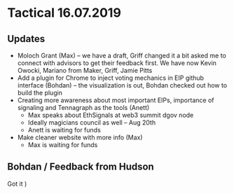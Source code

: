 # Tactical 16.07.2019

## Updates

* Moloch Grant \(Max\) – we have a draft, Griff changed it a bit asked me to connect with advisors to get their feedback first. We have now Kevin Owocki, Mariano from Maker, Griff, Jamie Pitts
* Add a plugin for Chrome to inject voting mechanics in EIP github interface \(Bohdan\) – the visualization is out, Bohdan checked out how to build the plugin
* Creating more awareness about most important EIPs, importance of signaling and Tennagraph as the tools \(Anett\)
  * Max speaks about EthSignals at web3 summit dgov node
  * Ideally magicians council as well – Aug 20th
  * Anett is waiting for funds
* Make cleaner website with more info \(Max\)
  * Max is waiting for funds

## Bohdan / Feedback from Hudson

Got it \)

